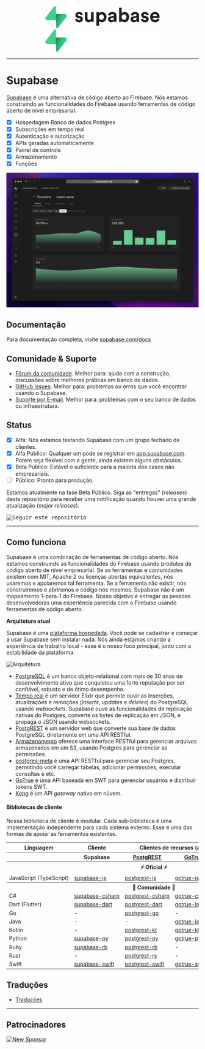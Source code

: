 <p align="center">
<img width="300" src="https://raw.githubusercontent.com/supabase/supabase/master/apps/www/public/images/supabase-logo-wordmark--light.svg?sanitize=true#gh-light-mode-only">
<img width="300" src="https://raw.githubusercontent.com/supabase/supabase/master/apps/www/public/images/supabase-logo-wordmark--dark.svg?sanitize=true#gh-dark-mode-only">
</p>

---

# Supabase

[Supabase](https://supabase.com) é uma alternativa de código aberto ao Firebase. Nós estamos construindo as funcionalidades do Firebase usando ferramentas de código aberto de nível empresarial.

- [x] Hospedagem Banco de dados Postgres
- [x] Subscrições em tempo real
- [x] Autenticação e autorização
- [x] APIs geradas automaticamente
- [x] Painel de controle
- [x] Armazenamento
- [x] Funções

![Supabase Dashboard](https://raw.githubusercontent.com/supabase/supabase/master/apps/www/public/images/github/supabase-dashboard.png)

## Documentação

Para documentação completa, visite [supabase.com/docs](https://supabase.com/docs)

## Comunidade & Suporte

- [Fórum da comunidade](https://github.com/supabase/supabase/discussions). Melhor para: ajuda com a construção, discussões sobre melhores práticas em banco de dados.
- [GitHub Issues](https://github.com/supabase/supabase/issues). Melhor para: problemas ou erros que você encontrar usando o Supabase.
- [Suporte por E-mail](https://supabase.com/docs/support#business-support). Melhor para: problemas com o seu banco de dados ou infraestrutura.

## Status

- [x] Alfa: Nós estamos testando Supabase com um grupo fechado de clientes.
- [x] Alfa Público: Qualquer um pode se registrar em [app.supabase.com](https://app.supabase.com). Porém seja flexível com a gente, ainda existem alguns obstáculos.
- [x] Beta Público: Estável o suficiente para a maioria dos casos não empresariais.
- [ ] Público: Pronto para produção.

Estamos atualmente na fase Beta Público. Siga as "entregas" (_releases_) deste repositório para receber uma notificação quando houver uma grande atualização (_major releases_).

<kbd><img src="https://gitcdn.link/repo/supabase/supabase/master/web/static/watch-repo.gif" alt="Seguir este repositório"/></kbd>

---

## Como funciona

Supabase é uma combinação de ferramentas de código aberto. Nós estamos construindo as funcionalidades do Firebase usando produtos de código aberto de nível empresarial. Se as ferramentas e comunidades existem com MIT, Apache 2 ou licenças abertas equivalentes, nós usaremos e apoiaremos tal ferramenta. Se a ferramenta não existir, nós construiremos e abriremos o código nós mesmos. Supabase não é um mapeamento 1-para-1 do Firebase. Nosso objetivo é entregar as pessoas desenvolvedoras uma experiência parecida com o Firebase usando ferramentas de código aberto.

**Arquitetura atual**

Supabase é uma [plataforma hospedada](https://app.supabase.com). Você pode se cadastrar e começar a usar Supabase sem instalar nada. Nós ainda estamos criando a experiência de trabalho local - esse é o nosso foco principal, junto com a estabilidade da plataforma.

![Arquitetura](https://supabase.com/docs/assets/images/supabase-architecture-9050a7317e9ec7efb7807f5194122e48.png)

- [PostgreSQL](https://www.postgresql.org/) é um banco objeto-relational com mais de 30 anos de desenvolvimento ativo que conquistou uma forte reputação por ser confiável, robusto e de ótimo desempenho.
- [Tempo real](https://github.com/supabase/realtime) é um servidor Elixir que permite ouvir as inserções, atualizações e remoções (_inserts_, _updates_ e _deletes_) do PostgreSQL usando _websockets_. Supabase ouve as funcionalidades de replicação nativas do Postgres, converte os bytes de replicação em JSON, e propaga o JSON usando websockets.
- [PostgREST](http://postgrest.org/) é um servidor web que converte sua base de dados PostgreSQL diretamente em uma API RESTful.
- [Armazenamento](https://github.com/supabase/storage-api) oferece uma interface RESTful para gerenciar arquivos armazenados em um S3, usando Postgres para gerenciar as permissões.
- [postgres-meta](https://github.com/supabase/postgres-meta) é uma API RESTful para gerenciar seu Postgres, permitindo você carregar tabelas, adicionar permissões, executar consultas e etc.
- [GoTrue](https://github.com/netlify/gotrue) é uma API baseada em SWT para gerenciar usuários e distribuir tokens SWT.
- [Kong](https://github.com/Kong/kong) é um API _gateway_ nativo em núvem.

#### Bibliotecas de cliente

Nossa biblioteca de cliente é modular. Cada sub-biblioteca é uma implementação independente para cada sistema externo. Esse é uma das formas de apoiar as ferramentas existentes.

<table style="table-layout:fixed; white-space: nowrap;">
  <tr>
    <th>Linguagem</th>
    <th>Cliente</th>
    <th colspan="4">Clientes de recursos (agrupados por cliente Supabase) </th>
  </tr>
  <tr>
    <th></th>
    <th>Supabase</th>
    <th><a href="https://github.com/postgrest/postgrest" target="_blank" rel="noopener noreferrer">PostgREST</a></th>
    <th><a href="https://github.com/supabase/gotrue" target="_blank" rel="noopener noreferrer">GoTrue</a></th>
    <th><a href="https://github.com/supabase/realtime" target="_blank" rel="noopener noreferrer">Realtime</a></th>
    <th><a href="https://github.com/supabase/storage-api" target="_blank" rel="noopener noreferrer">Storage</a></th>
  </tr>
  <!-- TEMPLATE FOR NEW ROW -->
  <!-- START ROW
  <tr>
    <td>lang</td>
    <td><a href="https://github.com/supabase-community/supabase-lang" target="_blank" rel="noopener noreferrer">supabase-lang</a></td>
    <td><a href="https://github.com/supabase-community/postgrest-lang" target="_blank" rel="noopener noreferrer">postgrest-lang</a></td>
    <td><a href="https://github.com/supabase-community/gotrue-lang" target="_blank" rel="noopener noreferrer">gotrue-lang</a></td>
    <td><a href="https://github.com/supabase-community/realtime-lang" target="_blank" rel="noopener noreferrer">realtime-lang</a></td>
    <td><a href="https://github.com/supabase-community/storage-lang" target="_blank" rel="noopener noreferrer">storage-lang</a></td>
  </tr>
  END ROW -->
  <th colspan="6">⚡️ Oficial ⚡️</th>
  <tr>
    <td>JavaScript (TypeScript)</td>
    <td><a href="https://github.com/supabase/supabase-js" target="_blank" rel="noopener noreferrer">supabase-js</a></td>
    <td><a href="https://github.com/supabase/postgrest-js" target="_blank" rel="noopener noreferrer">postgrest-js</a></td>
    <td><a href="https://github.com/supabase/gotrue-js" target="_blank" rel="noopener noreferrer">gotrue-js</a></td>
    <td><a href="https://github.com/supabase/realtime-js" target="_blank" rel="noopener noreferrer">realtime-js</a></td>
    <td><a href="https://github.com/supabase/storage-js" target="_blank" rel="noopener noreferrer">storage-js</a></td>
  </tr>
  <th colspan="6">💚 Comunidade 💚</th>
  <tr>
    <td>C#</td>
    <td><a href="https://github.com/supabase-community/supabase-csharp" target="_blank" rel="noopener noreferrer">supabase-csharp</a></td>
    <td><a href="https://github.com/supabase-community/postgrest-csharp" target="_blank" rel="noopener noreferrer">postgrest-csharp</a></td>
    <td><a href="https://github.com/supabase-community/gotrue-csharp" target="_blank" rel="noopener noreferrer">gotrue-csharp</a></td>
    <td><a href="https://github.com/supabase-community/realtime-csharp" target="_blank" rel="noopener noreferrer">realtime-csharp</a></td>
    <td>-</td>
  </tr>
  <tr>
    <td>Dart (Flutter)</td>
    <td><a href="https://github.com/supabase/supabase-dart" target="_blank" rel="noopener noreferrer">supabase-dart</a></td>
    <td><a href="https://github.com/supabase/postgrest-dart" target="_blank" rel="noopener noreferrer">postgrest-dart</a></td>
    <td><a href="https://github.com/supabase/gotrue-dart" target="_blank" rel="noopener noreferrer">gotrue-lang</a></td>
    <td><a href="https://github.com/supabase/realtime-dart" target="_blank" rel="noopener noreferrer">realtime-dart</a></td>
    <td><a href="https://github.com/supabase/storage-dart" target="_blank" rel="noopener noreferrer">storage-dart</a></td>
  </tr>
  <tr>
    <td>Go</td>
    <td>-</td>
    <td><a href="https://github.com/supabase-community/postgrest-go" target="_blank" rel="noopener noreferrer">postgrest-go</a></td>
    <td>-</td>
    <td>-</td>
    <td>-</td>
  </tr>
  <tr>
    <td>Java</td>
    <td>-</td>
    <td>-</td>
    <td><a href="https://github.com/supabase-community/gotrue-java" target="_blank" rel="noopener noreferrer">gotrue-java</a></td>
    <td>-</td>
    <td>-</td>
  </tr>
  <tr>
    <td>Kotlin</td>
    <td>-</td>
    <td><a href="https://github.com/supabase-community/postgrest-kt" target="_blank" rel="noopener noreferrer">postgrest-kt</a></td>
    <td><a href="https://github.com/supabase-community/gotrue-kt" target="_blank" rel="noopener noreferrer">gotrue-kt</a></td>
    <td>-</td>
    <td>-</td>
  </tr>
  <tr>
    <td>Python</td>
    <td><a href="https://github.com/supabase-community/supabase-py" target="_blank" rel="noopener noreferrer">supabase-py</a></td>
    <td><a href="https://github.com/supabase-community/postgrest-py" target="_blank" rel="noopener noreferrer">postgrest-py</a></td>
    <td><a href="https://github.com/supabase-community/gotrue-py" target="_blank" rel="noopener noreferrer">gotrue-py</a></td>
    <td><a href="https://github.com/supabase-community/realtime-py" target="_blank" rel="noopener noreferrer">realtime-py</a></td>
    <td>-</td>
  </tr>
  <tr>
    <td>Ruby</td>
    <td><a href="https://github.com/supabase-community/supabase-rb" target="_blank" rel="noopener noreferrer">supabase-rb</a></td>
    <td><a href="https://github.com/supabase-community/postgrest-rb" target="_blank" rel="noopener noreferrer">postgrest-rb</a></td>
    <td>-</td>
    <td>-</td>
    <td>-</td>
  </tr>
  <tr>
    <td>Rust</td>
    <td>-</td>
    <td><a href="https://github.com/supabase-community/postgrest-rs" target="_blank" rel="noopener noreferrer">postgrest-rs</a></td>
    <td>-</td>
    <td>-</td>
    <td>-</td>
  </tr>
  <tr>
    <td>Swift</td>
    <td><a href="https://github.com/supabase-community/supabase-swift" target="_blank" rel="noopener noreferrer">supabase-swift</a></td>
    <td><a href="https://github.com/supabase-community/postgrest-swift" target="_blank" rel="noopener noreferrer">postgrest-swift</a></td>
    <td><a href="https://github.com/supabase-community/gotrue-swift" target="_blank" rel="noopener noreferrer">gotrue-swift</a></td>
    <td><a href="https://github.com/supabase-community/realtime-swift" target="_blank" rel="noopener noreferrer">realtime-swift</a></td>
    <td><a href="https://github.com/supabase-community/storage-swift" target="_blank" rel="noopener noreferrer">storage-swift</a></td>
  </tr>
</table>

## Traduções

- [Traduções](/i18n/languages.md) <!--- Keep only the this-->

---

## Patrocinadores

[![New Sponsor](https://user-images.githubusercontent.com/10214025/90518111-e74bbb00-e198-11ea-8f88-c9e3c1aa4b5b.png)](https://github.com/sponsors/supabase)
